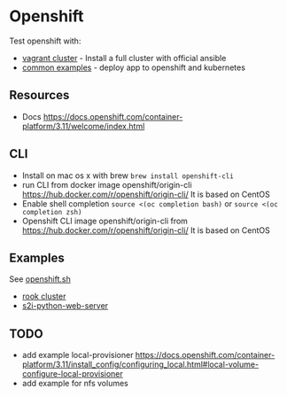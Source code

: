 
# Openshift

Test openshift with:

- [vagrant cluster](./vagrant/README.md) - Install a full cluster with official ansible
- [common examples](./examples) - deploy app to openshift and kubernetes

## Resources

- Docs <https://docs.openshift.com/container-platform/3.11/welcome/index.html>

## CLI

- Install on mac os x with brew `brew install openshift-cli`
- run CLI from docker image openshift/origin-cli <https://hub.docker.com/r/openshift/origin-cli/> It is based on CentOS
- Enable shell completion `source <(oc completion bash)` or `source <(oc completion zsh)`
- Openshift CLI image openshift/origin-cli from <https://hub.docker.com/r/openshift/origin-cli/> It is based on CentOS

## Examples

See [openshift.sh](./openshift.sh)

- [rook cluster](./examples/rook)
- [s2i-python-web-server](./examples/s2i-python-web-server)

## TODO

- add example local-provisioner <https://docs.openshift.com/container-platform/3.11/install_config/configuring_local.html#local-volume-configure-local-provisioner>
- add example for nfs volumes